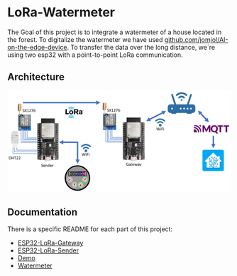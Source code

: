 # LoRa-Watermeter
The Goal of this project is to integrate a watermeter of a house located in the forest.
To digitalize the watermeter we have used [github.com/jomjol/AI-on-the-edge-device](https://github.com/jomjol/AI-on-the-edge-device).
To transfer the data over the long distance, we´re using two esp32 with a point-to-point LoRa communication.

## Architecture
![architecture-diagram](./img/architecture.png "Architecture")

## Documentation
There is a specific README for each part of this project:
- [ESP32-LoRa-Gateway](./esp32-lora-gw/README.md)
- [ESP32-LoRa-Sender](./esp32-lora-sender/README.md)
- [Demo](./demo/README.md)
- [Watermeter](./watermeter/README.md)
